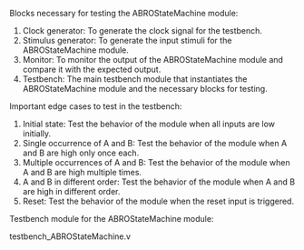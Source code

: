 Blocks necessary for testing the ABROStateMachine module:
1. Clock generator: To generate the clock signal for the testbench.
2. Stimulus generator: To generate the input stimuli for the ABROStateMachine module.
3. Monitor: To monitor the output of the ABROStateMachine module and compare it with the expected output.
4. Testbench: The main testbench module that instantiates the ABROStateMachine module and the necessary blocks for testing.

Important edge cases to test in the testbench:
1. Initial state: Test the behavior of the module when all inputs are low initially.
2. Single occurrence of A and B: Test the behavior of the module when A and B are high only once each.
3. Multiple occurrences of A and B: Test the behavior of the module when A and B are high multiple times.
4. A and B in different order: Test the behavior of the module when A and B are high in different order.
5. Reset: Test the behavior of the module when the reset input is triggered.

Testbench module for the ABROStateMachine module:

testbench_ABROStateMachine.v
